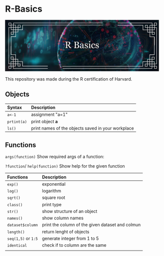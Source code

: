 # R-Basics
![r basics](img/README-b35c2c30.png)

This repository was made during the R certification of Harvard.

## Objects

| Syntax        | Description                                        |
|:------------- |:-------------------------------------------------- |
| ``a<-1``      | assignment "a=1"                                   |
| ``prtint(a)`` | print object **a**                                 |
| ``ls()``      | print names of the objects saved in your workplace |

## Functions
``args(function)`` Show required args of a function:


``?function``/ ``help(function)`` Show help for the given function

| Functions               | Description                                      |
|:----------------------- |:------------------------------------------------ |
| ``exp()``               | exponential                                      |
| ``log()``               | logarithm                                        |
| ``sqrt()``              | square root                                      |
| ``class()``             | print type                                       |
| ``str()``               | show structure of an object                      |
| ``names()``             | show column names                                |
| ``dataset$column``      | print the column of the given dataset and colmun |
| ``length()``            | return lenght of objects                         |
| ``seq(1,5)`` or ``1:5`` | generate integer from 1 to 5                     |
| ``identical``           | check if to column are the same                  |
|                         |                                                  |
